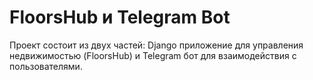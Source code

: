 # FloorsHub и Telegram Bot

Проект состоит из двух частей: Django приложение для управления недвижимостью (FloorsHub) и Telegram бот для взаимодействия с пользователями.



